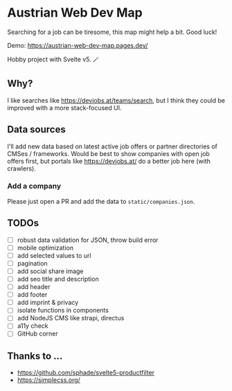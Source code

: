 # Austrian Web Dev Map

Searching for a job can be tiresome, this map might help a bit. Good luck!

Demo: https://austrian-web-dev-map.pages.dev/

Hobby project with Svelte v5. 🪄

## Why?

I like searches like https://devjobs.at/teams/search, but I think they could be improved with a more stack-focused UI.

## Data sources

I'll add new data based on latest active job offers or partner directories of CMSes / frameworks. Would be best to show companies with open job offers first, but portals like https://devjobs.at/ do a better job here (with crawlers).

### Add a company

Please just open a PR and add the data to `static/companies.json`.

## TODOs

- [ ] robust data validation for JSON, throw build error
- [ ] mobile optimization
- [ ] add selected values to url
- [ ] pagination
- [ ] add social share image
- [ ] add seo title and description
- [ ] add header
- [ ] add footer
- [ ] add imprint & privacy
- [ ] isolate functions in components
- [ ] add NodeJS CMS like strapi, directus
- [ ] a11y check
- [ ] GitHub corner

## Thanks to ...

- https://github.com/sphade/svelte5-productfilter
- https://simplecss.org/
